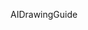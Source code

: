<!-- ![icon](./svg/html5.svg) -->

<div id="logo">
<div class="img"></div>
<div>AIDrawingGuide</div>
</div>
<div id="container"></div>

<style>
  section.cover{
    position: relative;
  }
  section.cover .cover-main{
    margin: 0;
  }
  #container {
    /* width: 100%;
    height: 100%;
    position: absolute;
    top: 0;
    z-index: 1;
    width: 100%;
    height: 100%; */
    width: 100%;
    height: 100%;
    /* position: fixed; */
    position: absolute;
    top: 0;
    z-index: -2;
    width: 100%;
    height: 100%;
  }
  #logo .img{
    width: 150px;
    height: 150px;
    background: url('./svg/html5.svg');
    background-size: 100%;
    display: inline-block;
  }
  #logo div{
    user-select: none;
  }
</style>
